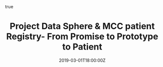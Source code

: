 ---
abstract: 
address:
  city: Washington
  country: United States
  postcode: ""
  region: District of Columbia
  street: 
all_day: false
authors: 
- admin
date: "2019-03-01T18:00:00Z"
date_end: "2019-03-01T18:10:00Z"
event: Merkel Cell Carcinoma Interest Group Meeting Conference
event_url: https://merkelcell.org/wp-content/uploads/2019/05/Summaryof14thAnnualMMIGMeeting_1Mar2019.pdf
featured: false
image:
  caption: 'Image credit: [**Unsplash**](https://unsplash.com/photos/bzdhc5b3Bxs)'
  focal_point: Right
links:
- icon: twitter
  icon_pack: fab
  name: Follow
  url: https://twitter.com/Dave_M_Miller
location: Merkel Cell Carcinoma Interest Group Meeting, Washington DC
math: true
projects:
- mcc-registry
publishDate: "2017-01-01T00:00:00Z"
slides: ""
summary: 
tags: 
- Patient Registries
title: Project Data Sphere & MCC patient Registry- From Promise to Prototype to Patient
url_code: ""
url_pdf: ""
url_slides: "slides/MIG_3-1-19.pdf"
url_video: ""
---